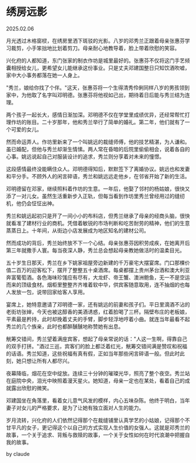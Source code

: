 # 绣房远影
2025.02.06

月光透过木格窗棂，在绣房里洒下斑驳的光影。八岁的邓秀兰正跟着母亲张惠芬学习裁剪，小手笨拙地比划着剪刀。母亲耐心地教导着，脸上带着欣慰的笑容。

兴化府的人都知道，东门张家的制衣作坊是城里最好的。张惠芬不仅将这门手艺倾囊相授给女儿，更希望女儿能继承这份事业。只是丈夫邓建国整日只知饮酒吹嘘，家中大小事务都落在她一人身上。

"秀兰，娘给你找了个伴。"这天，张惠芬将一个生得清秀伶俐同样八岁的男孩领到家中，为他取了名字叫邓明德。张惠芬将他视如己出，期待着日后能与秀兰结为连理。

两个孩子一起长大，感情日渐加深。邓明德不仅在学堂里成绩优异，还经常帮忙打理作坊的账目。二十岁那年，他和秀兰举行了简单的婚礼。第二年，他们就有了一个可爱的女儿。

然而命运弄人。作坊里新来了一个叫姚远的裁缝师傅，他的技艺精湛，为人谦和。虽已婚配，但他与秀兰却渐生情愫。两人常在昏暗的后院里偷偷相会，说着各自的心事。姚远说起自己对服装设计的追求，秀兰则分享着对未来的憧憬。

这段感情最终没能瞒住众人。邓明德得知后，默默签下了离婚协议。姚远也和发妻和平分手。不顾外人的闲言碎语，秀兰和姚远远走他乡，在邻省开始了新的生活。

邓明德留在邓家，继续照料着作坊的生意。一年后，他娶了邻村的杨姑娘，很快又添了一对儿女。虽然生活重新步入正轨，但每当看到作坊里秀兰曾经用过的缝纫机，他仍会怔怔出神。

秀兰和姚远起初只是开了一间小小的布料店，但秀兰继承了母亲的经商头脑，很快就看准了建材行业的商机。凭借着敏锐的市场判断和吃苦耐劳的精神，他们的生意蒸蒸日上。十年间，从街边小店发展成为地区知名的建材公司。

然而成功的背后，秀兰始终放不下一个心结。母亲张惠芬因积劳成疾，在她离开后第三年就撒手人寰。每当夜深人静，秀兰总会想起母亲教她做活时的温柔目光。

五十岁生日那天，秀兰在乡下姚家祖屋旁边新建的千万豪宅大摆宴席。门口那棵价值二百万的迎客松下，摆开了整整五十桌酒席。每桌都摆上贵州茅台酒和澳大利亚奔富葡萄酒。各色海味珍馐应有尽有，大龙虾、帝王蟹、澳洲鲍鱼，无一不是空运而来的顶级食材。烟柜里整整齐齐堆着软中华，供宾客随意取用，连不抽烟的也每人发放一包，说带回家给客人享用。

宴席上，她特意邀请了邓明德一家，还有姚远的前妻和孩子们。平日里滴酒不沾的老街坊张婶，今天也被这醇香的美酒诱惑，红着脸喝了三杯。隔壁布庄的老板娘，平素最是矜持，此时却挽着丈夫的手臂，脚步轻浮地哼着小曲。就连当年最看不起秀兰的几个族亲，此时也都醉醺醺地称赞她有出息。

觥筹交错间，秀兰望着满座宾客，想起了母亲常说的话："人这一生啊，得靠自己的双手打拼。"酒过三巡，宾客们的脸上都泛着红光，觥筹交错间满是赞叹和祝福的话语。秀兰知道，这些祝福有真有假，正如当年那些闲言碎语一般。但此时此刻，她只想让所有人都尽兴。

夜幕降临，烟花在空中绽放。连续三十分钟的璀璨光华，照亮了整个夜空。秀兰站在庭院中央，泪光中映照着漫天星火。她知道，母亲一定也在某处，看着自己的成就露出欣慰的微笑。

邓建国坐在角落里，看着女儿意气风发的模样，内心五味杂陈。他终于明白，当年妻子对女儿的严格要求，是为了让她有独立面对人生的能力。

岁月流转，兴化府的人们依然记得那个在裁缝铺里认真学艺的小姑娘，记得那个不甘平凡的女子，更记得这个以自己的方式实现人生价值的女强人。这就是邓秀兰的故事，一个关于追求、背叛与救赎的故事，一个关于女性如何在时代浪潮中把握自我的故事。

by claude

